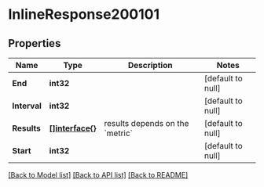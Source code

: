 # InlineResponse200101

## Properties
Name | Type | Description | Notes
------------ | ------------- | ------------- | -------------
**End** | **int32** |  | [default to null]
**Interval** | **int32** |  | [default to null]
**Results** | [**[]interface{}**](interface{}.md) | results depends on the &#x60;metric&#x60; | [default to null]
**Start** | **int32** |  | [default to null]

[[Back to Model list]](../README.md#documentation-for-models) [[Back to API list]](../README.md#documentation-for-api-endpoints) [[Back to README]](../README.md)

